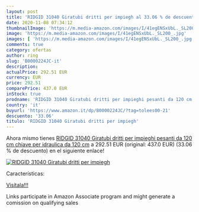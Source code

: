 ```yaml
---
layout: post
title: 'RIDGID 31040 Giratubi dritti per impiegh al 33.06 % de descuento'
date: 2020-11-08 07:34:12
thumbnailImage: 'https://m.media-amazon.com/images/I/41egENSxUbL._SL200_.jpg'
image: 'https://m.media-amazon.com/images/I/41egENSxUbL._SL200_.jpg'
images: [ 'https://m.media-amazon.com/images/I/41egENSxUbL._SL200_.jpg' ]
comments: true
category: ofertas
author: ring
slug: 'B0000224JC-it'
description:
actualPrice: 292.51 EUR
currency: EUR
price: 292.51
comparePrice: 437.0 EUR
inStock: true
prodname: 'RIDGID 31040 Giratubi dritti per impieghi pesanti da 120 cm  chiave per idraulica da 120 cm'
country: 'it'
buyurl: 'https://www.amazon.it/dp/B0000224JC/?tag=tolees00-21'
descuento: '33.06'
titulo: 'RIDGID 31040 Giratubi dritti per impiegh'
---
```


Ahora mismo tienes [RIDGID 31040 Giratubi dritti per impieghi pesanti da 120 cm  chiave per idraulica da 120 cm](https://www.amazon.it/dp/B0000224JC/?tag=tolees00-21) a 292.51 EUR (original: 437.0 EUR) (33.06 %  de descuento) en el siguiente enlace!

[![RIDGID 31040 Giratubi dritti per impiegh](https://m.media-amazon.com/images/I/41egENSxUbL._SL200_.jpg)](https://www.amazon.it/dp/B0000224JC/?tag=tolees00-21)

Características:


[Visítala!!!](https://www.amazon.it/dp/B0000224JC/?tag=tolees00-21)

Links participate in Amazon Associate program and might generate a comission on qualifying sales
